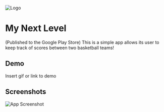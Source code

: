 
![Logo](https://dev-to-uploads.s3.amazonaws.com/uploads/articles/th5xamgrr6se0x5ro4g6.png)


# My Next Level

(Published to the Google Play Store)
This is a simple app allows its user to keep track of scores
between two basketball teams!



## Demo

Insert gif or link to demo


## Screenshots

![App Screenshot](https://via.placeholder.com/468x300?text=App+Screenshot+Here)
